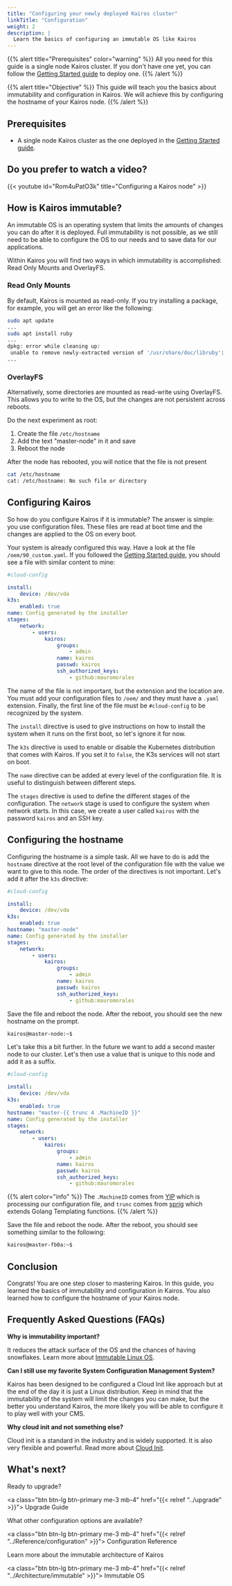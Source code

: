 ```yaml
---
title: "Configuring your newly deployed Kairos cluster"
linkTitle: "Configuration"
weight: 2
description: |
  Learn the basics of configuring an immutable OS like Kairos
---
```


{{% alert title="Prerequisites" color="warning" %}}
All you need for this guide is a single node Kairos cluster. If you don't have one yet, you can follow the [Getting Started guide](/docs/getting-started) to deploy one.
{{% /alert %}}

{{% alert title="Objective" %}}
This guide will teach you the basics about immutability and configuration in Kairos. We will achieve this by configuring the hostname of your Kairos node.
{{% /alert %}}

## Prerequisites

- A single node Kairos cluster as the one deployed in the [Getting Started guide](/docs/getting-started).

## Do you prefer to watch a video?

{{< youtube id="Rom4uPatO3k" title="Configuring a Kairos node" >}}

## How is Kairos immutable?

An immutable OS is an operating system that limits the amounts of changes you can do after it is deployed. Full immutability is not possible, as we still need to be able to configure the OS to our needs and to save data for our applications.

Within Kairos you will find two ways in which immutability is accomplished: Read Only Mounts and OverlayFS.

### Read Only Mounts

By default, Kairos is mounted as read-only. If you try installing a package, for example, you will get an error like the following:

```bash
sudo apt update
...
sudo apt install ruby
...
dpkg: error while cleaning up:
 unable to remove newly-extracted version of '/usr/share/doc/libruby': Read-only file system
...
```

### OverlayFS

Alternatively, some directories are mounted as read-write using OverlayFS. This allows you to write to the OS, but the changes are not persistent across reboots.

Do the next experiment as root:

1. Create the file `/etc/hostname`
2. Add the text "master-node" in it and save
3. Reboot the node

After the node has rebooted, you will notice that the file is not present

```bash
cat /etc/hostname
cat: /etc/hostname: No such file or directory
```

## Configuring Kairos

So how do you configure Kairos if it is immutable? The answer is simple: you use configuration files. These files are read at boot time and the changes are applied to the OS on every boot.

Your system is already configured this way. Have a look at the file `/oem/90_custom.yaml`. If you followed the [Getting Started guide](/docs/getting-started), you should see a file with similar content to mine:

```yaml
#cloud-config

install:
    device: /dev/vda
k3s:
    enabled: true
name: Config generated by the installer
stages:
    network:
        - users:
            kairos:
                groups:
                    - admin
                name: kairos
                passwd: kairos
                ssh_authorized_keys:
                    - github:mauromorales
```

The name of the file is not important, but the extension and the location are. You must add your configuration files to `/oem/` and they must have a `.yaml` extension. Finally, the first line of the file must be `#cloud-config` to be recognized by the system.

The `install` directive is used to give instructions on how to install the system when it runs on the first boot, so let's ignore it for now.

The `k3s` directive is used to enable or disable the Kubernetes distribution that comes with Kairos. If you set it to `false`, the K3s services will not start on boot.

The `name` directive can be added at every level of the configuration file. It is useful to distinguish between different steps.

The `stages` directive is used to define the different stages of the configuration. The `network` stage is used to configure the system when network starts. In this case, we create a user called `kairos` with the password `kairos` and an SSH key.

## Configuring the hostname

Configuring the hostname is a simple task. All we have to do is add the `hostname` directive at the root level of the configuration file with the value we want to give to this node. The order of the directives is not important. Let's add it after the `k3s` directive:

```yaml
#cloud-config

install:
    device: /dev/vda
k3s:
    enabled: true
hostname: "master-node"
name: Config generated by the installer
stages:
    network:
        - users:
            kairos:
                groups:
                    - admin
                name: kairos
                passwd: kairos
                ssh_authorized_keys:
                    - github:mauromorales
```

Save the file and reboot the node. After the reboot, you should see the new hostname on the prompt.

```bash
kairos@master-node:~$
```

Let's take this a bit further. In the future we want to add a second master node to our cluster. Let's then use a value that is unique to this node and add it as a suffix.

```yaml
#cloud-config

install:
    device: /dev/vda
k3s:
    enabled: true
hostname: "master-{{ trunc 4 .MachineID }}"
name: Config generated by the installer
stages:
    network:
        - users:
            kairos:
                groups:
                    - admin
                name: kairos
                passwd: kairos
                ssh_authorized_keys:
                    - github:mauromorales
```

{{% alert color="info" %}}
The `.MachineID` comes from [YIP](https://github.com/mudler/yip) which is processing our configuration file, and `trunc` comes from [sprig](http://masterminds.github.io/sprig/) which extends Golang Templating functions.
{{% /alert %}}

Save the file and reboot the node. After the reboot, you should see something similar to the following:

```bash
kairos@master-fb0a:~$
```

## Conclusion

Congrats! You are one step closer to mastering Kairos. In this guide, you learned the basics of immutability and configuration in Kairos. You also learned how to configure the hostname of your Kairos node.

## Frequently Asked Questions (FAQs)

**Why is immutability important?**

It reduces the attack surface of the OS and the chances of having snowflakes. Learn more about [Immutable Linux OS](/blog/2023/03/22/understanding-immutable-linux-os-benefits-architecture-and-challenges/).

**Can I still use my favorite System Configuration Management System?**

Kairos has been designed to be configured a Cloud Init like approach but at the end of the day it is just a Linux distribution. Keep in mind that the immutability of the system will limit the changes you can make, but the better you understand Kairos, the more likely you will be able to configure it to play well with your CMS.

**Why cloud init and not something else?**

Cloud init is a standard in the industry and is widely supported. It is also very flexible and powerful. Read more about [Cloud Init](/docs/architecture/cloud-init/).

<script type="application/ld+json">
{
  "@context": "https://schema.org",
  "@type": "FAQPage",
  "mainEntity": [
    {
      "@type": "Question",
      "name": "Why is immutability important?",
      "acceptedAnswer": {
        "@type": "Answer",
        "text": "It reduces the attack surface of the OS and the chances of having snowflakes. Learn more about [Immutable Linux OS](/blog/2023/03/22/understanding-immutable-linux-os-benefits-architecture-and-challenges/)."
      }
    },
    {
      "@type": "Question",
      "name": "Can I still use my favorite System Configuration Management System?",
      "acceptedAnswer": {
        "@type": "Answer",
        "text": "Kairos has been designed to be configured a Cloud Init like approach but at the end of the day it is just a Linux distribution. Keep in mind that the immutability of the system will limit the changes you can make, but the better you understand Kairos, the more likely you will be able to configure it to play well with your CMS."
      }
    },
    {
      "@type": "Question",
      "name": "Why cloud init and not something else?",
      "acceptedAnswer": {
        "@type": "Answer",
        "text": "Cloud init is a standard in the industry and is widely supported. It is also very flexible and powerful. Read more about [Cloud Init](/docs/architecture/cloud-init/)."
      }
    },
  ]
}
</script>

## What's next?

Ready to upgrade?

<a class="btn btn-lg btn-primary me-3 mb-4" href="{{< relref "../upgrade" >}}">
    Upgrade Guide
</a>

What other configuration options are available?

<a class="btn btn-lg btn-primary me-3 mb-4" href="{{< relref "../Reference/configuration" >}}">
    Configuration Reference
</a>

Learn more about the immutable architecture of Kairos

<a class="btn btn-lg btn-primary me-3 mb-4" href="{{< relref "../Architecture/immutable" >}}">
    Immutable OS
</a>
